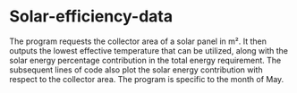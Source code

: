 # Solar-efficiency-data
The program requests the collector area of a solar panel in m². It then outputs the lowest effective temperature that can be utilized, along with the solar energy percentage contribution in the total energy requirement. The subsequent lines of code also plot the solar energy contribution with respect to the collector area. The program is specific to the month of May.
